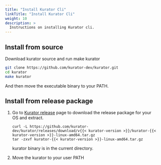 ```yaml
---
title: "Install Kurator Cli"
linkTitle: "Install Kurator Cli"
weight: 10
description: >
  Instructions on installing Kurator cli.
---
```


## Install from source

Download kurator source and run make kurator

```bash
git clone https://github.com/kurator-dev/kurator.git
cd kurator
make kurator
```

And then move the executable binary to your PATH.

## Install from release package

1. Go to [Kurator release](https://github.com/kurator-dev/kurator/releases) page to download the release package for your OS and extract.

    ```console
    curl -L https://github.com/kurator-dev/kurator/releases/download/v{{< kurator-version >}}/kurator-{{< kurator-version >}}-linux-amd64.tar.gz
    tar -zxvf kurator-{{< kurator-version >}}-linux-amd64.tar.gz
    ```

    kurator binary is in the current directory.

1. Move the kurator to your user PATH
